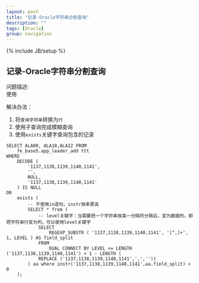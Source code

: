 ```yaml
---
layout: post
title: "记录-Oracle字符串分割查询"
description: ""
tags: [Oracle]
group: navigation
---
```

{% include JB/setup %}  


## 记录-Oracle字符串分割查询

问题描述:  
	使用


解决办法：

1. 将`查询字符串`转换为`行`  
2. 使用子查询完成模糊查询
3. 使用`exists`关键字查询包含的记录  

``` 	
SELECT ALA00, ALA18,ALA22 FROM
	fe_base5.app_leader_add ttt
WHERE 
	DECODE (
		'1137,1138,1139,1140,1141',
		'',
		NULL,
		'1137,1138,1139,1140,1141'
	) IS NULL
OR
	exists (
		-- 不使用in语句，instr效率更高
		SELECT * from (
			-- level关键字：当需要把一个字符串按某一分隔符分隔后，变为数据列，即把字符串行变为列，可以使用level关键字
			SELECT
				REGEXP_SUBSTR ( '1137,1138,1139,1140,1141', '[^,]+', 1, LEVEL ) AS field_split
			FROM
				DUAL CONNECT BY LEVEL <= LENGTH ('1137,1138,1139,1140,1141') + 1 - LENGTH (
			REPLACE ('1137,1138,1139,1140,1141',',',''))
		) aa where instr('1137,1138,1139,1140,1141',aa.field_split) > 0
	);
```